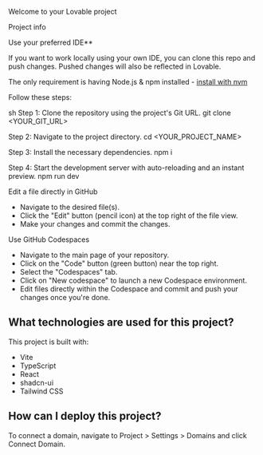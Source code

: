  Welcome to your Lovable project

 Project info




Use your preferred IDE**

If you want to work locally using your own IDE, you can clone this repo and push changes. Pushed changes will also be reflected in Lovable.

The only requirement is having Node.js & npm installed - [install with nvm](https://github.com/nvm-sh/nvm#installing-and-updating)

Follow these steps:

sh
Step 1: Clone the repository using the project's Git URL.
git clone <YOUR_GIT_URL>

Step 2: Navigate to the project directory.
cd <YOUR_PROJECT_NAME>

Step 3: Install the necessary dependencies.
npm i

Step 4: Start the development server with auto-reloading and an instant preview.
npm run dev

Edit a file directly in GitHub

- Navigate to the desired file(s).
- Click the "Edit" button (pencil icon) at the top right of the file view.
- Make your changes and commit the changes.

Use GitHub Codespaces

- Navigate to the main page of your repository.
- Click on the "Code" button (green button) near the top right.
- Select the "Codespaces" tab.
- Click on "New codespace" to launch a new Codespace environment.
- Edit files directly within the Codespace and commit and push your changes once you're done.

## What technologies are used for this project?

This project is built with:

- Vite
- TypeScript
- React
- shadcn-ui
- Tailwind CSS

## How can I deploy this project?




To connect a domain, navigate to Project > Settings > Domains and click Connect Domain.